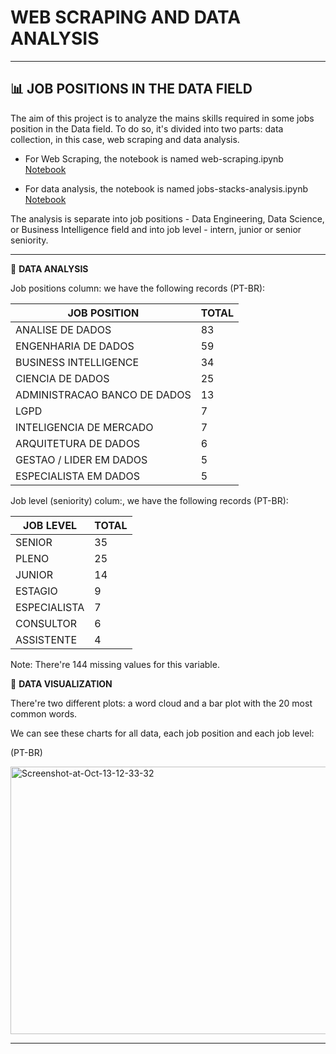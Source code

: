 # WEB SCRAPING AND DATA ANALYSIS
 
***

## 📊 JOB POSITIONS IN THE DATA FIELD

The aim of this project is to analyze the mains skills required in some jobs position in the Data field. To do so, it's divided into two parts: data collection, in this case, web scraping and data analysis.

- For Web Scraping, the notebook is named web-scraping.ipynb <a href="https://github.com/daianeklein/jobs-stacks/blob/main/web-scraping.ipynb">Notebook</a>

- For data analysis, the notebook is named jobs-stacks-analysis.ipynb <a href="https://github.com/daianeklein/jobs-stacks/blob/main/jobs-stacks-analysis.ipynb">Notebook</a>

The analysis is separate into job positions - Data Engineering, Data Science, or Business Intelligence field and into job level - intern, junior or senior seniority.

***

📌  **DATA ANALYSIS**

Job positions column: we have the following records (PT-BR):

JOB POSITION | TOTAL |
-------------|------------------|
|ANALISE DE DADOS               | 83|
|ENGENHARIA DE DADOS            | 59|
|BUSINESS INTELLIGENCE          | 34|
|CIENCIA DE DADOS               | 25|
|ADMINISTRACAO BANCO DE DADOS   | 13|
|LGPD                           |  7|
|INTELIGENCIA DE MERCADO        |  7|
|ARQUITETURA DE DADOS           |  6|
|GESTAO / LIDER EM DADOS        |  5|
|ESPECIALISTA EM DADOS          |  5|

Job level (seniority) colum:, we have the following records (PT-BR):

JOB LEVEL | TOTAL |
-------------|------------------|
SENIOR          |35|
PLENO           |25|
JUNIOR          |14|
ESTAGIO         | 9|
ESPECIALISTA    | 7|
CONSULTOR       | 6|
ASSISTENTE      | 4|

Note: There're 144 missing values for this variable.

📌  **DATA VISUALIZATION**

There're two different plots: a word cloud and a bar plot with the 20 most common words.

We can see these charts for all data, each job position and each job level:

(PT-BR)

<img src="https://i.ibb.co/C6yBv91/Screenshot-at-Oct-13-12-33-32.png" alt="Screenshot-at-Oct-13-12-33-32" width="954" height="428" data-load="full" style="">

***
